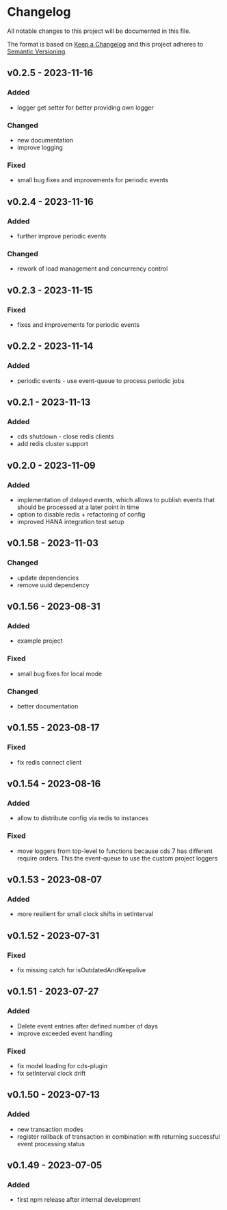 # Changelog

All notable changes to this project will be documented in this file.

The format is based on [Keep a Changelog](http://keepachangelog.com/en/1.0.0/)
and this project adheres to [Semantic Versioning](http://semver.org/spec/v2.0.0.html).

## v0.2.5 - 2023-11-16

### Added
- logger get setter for better providing own logger

### Changed
- new documentation
- improve logging

### Fixed
- small bug fixes and improvements for periodic events

## v0.2.4 - 2023-11-16

### Added
- further improve periodic events

### Changed
- rework of load management and concurrency control

## v0.2.3 - 2023-11-15

### Fixed
- fixes and improvements for periodic events

## v0.2.2 - 2023-11-14

### Added
- periodic events - use event-queue to process periodic jobs

## v0.2.1 - 2023-11-13

### Added
- cds shutdown - close redis clients
- add redis cluster support

## v0.2.0 - 2023-11-09

### Added
- implementation of delayed events, which allows to publish events that should be processed at a later point in time
- option to disable redis + refactoring of config
- improved HANA integration test setup

## v0.1.58 - 2023-11-03

### Changed
- update dependencies
- remove uuid dependency

## v0.1.56 - 2023-08-31

### Added

- example project

### Fixed

- small bug fixes for local mode

### Changed
- better documentation

## v0.1.55 - 2023-08-17

### Fixed

- fix redis connect client

## v0.1.54 - 2023-08-16

### Added

- allow to distribute config via redis to instances

### Fixed

- move loggers from top-level to functions because cds 7 has different require orders. This the event-queue to use the custom project loggers

## v0.1.53 - 2023-08-07

### Added

- more resilient for small clock shifts in setInterval

## v0.1.52 - 2023-07-31

### Fixed

- fix missing catch for isOutdatedAndKeepalive

## v0.1.51 - 2023-07-27

### Added

- Delete event entries after defined number of days
- improve exceeded event handling

### Fixed

- fix model loading for cds-plugin
- fix setInterval clock drift

## v0.1.50 - 2023-07-13

### Added

- new transaction modes
- register rollback of transaction in combination with returning successful event processing status

## v0.1.49 - 2023-07-05

### Added

- first npm release after internal development
